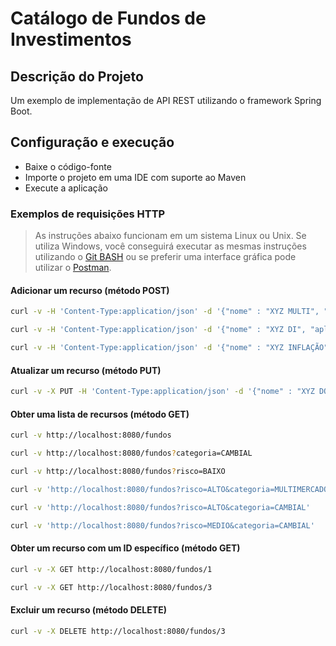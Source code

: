 # Catálogo de Fundos de Investimentos

## Descrição do Projeto

Um exemplo de implementação de API REST utilizando o framework Spring Boot.

## Configuração e execução

* Baixe o código-fonte
* Importe o projeto em uma IDE com suporte ao Maven
* Execute a aplicação

### Exemplos de requisições HTTP

> As instruções abaixo funcionam em um sistema Linux ou Unix. Se utiliza Windows, você conseguirá executar as mesmas instruções utilizando o [Git BASH][GB] ou se preferir uma interface gráfica pode utilizar o [Postman][PM].


#### Adicionar um recurso (método POST)

```bash
curl -v -H 'Content-Type:application/json' -d '{"nome" : "XYZ MULTI", "aplicacaoMinima" : 10000.00, "risco" : "ALTO", "categoria" : "MULTIMERCADOS", "taxaAdministracao" : 2.5, "gestor" : "XYZ ASSET"}' http://localhost:8080/fundos

curl -v -H 'Content-Type:application/json' -d '{"nome" : "XYZ DI", "aplicacaoMinima" : 5000.00, "risco" : "BAIXO", "categoria" : "RENDA_FIXA", "taxaAdministracao" : 0.5, "gestor" : "XYZ ASSET"}' http://localhost:8080/fundos

curl -v -H 'Content-Type:application/json' -d '{"nome" : "XYZ INFLAÇÃO", "aplicacaoMinima" : 1000.00, "risco" : "MEDIO", "categoria" : "RENDA_FIXA", "taxaAdministracao" : 0.5, "gestor" : "XYZ ASSET"}' http://localhost:8080/fundos
```

#### Atualizar um recurso (método PUT)

```bash
curl -v -X PUT -H 'Content-Type:application/json' -d '{"nome" : "XYZ DOLAR", "aplicacaoMinima" : 500.00, "risco" : "ALTO", "categoria" : "CAMBIAL", "taxaAdministracao" : 0.1, "gestor" : "XYZ ASSET"}' http://localhost:8080/fundos/3
```

#### Obter uma lista de recursos (método GET)

```bash
curl -v http://localhost:8080/fundos

curl -v http://localhost:8080/fundos?categoria=CAMBIAL

curl -v http://localhost:8080/fundos?risco=BAIXO

curl -v 'http://localhost:8080/fundos?risco=ALTO&categoria=MULTIMERCADOS'

curl -v 'http://localhost:8080/fundos?risco=ALTO&categoria=CAMBIAL'

curl -v 'http://localhost:8080/fundos?risco=MEDIO&categoria=CAMBIAL'
```

#### Obter um recurso com um ID específico (método GET)

```bash
curl -v -X GET http://localhost:8080/fundos/1

curl -v -X GET http://localhost:8080/fundos/3
```

#### Excluir um recurso (método DELETE)

```bash
curl -v -X DELETE http://localhost:8080/fundos/3
```


[GB]:https://gitforwindows.org/

[PM]:https://www.postman.com/